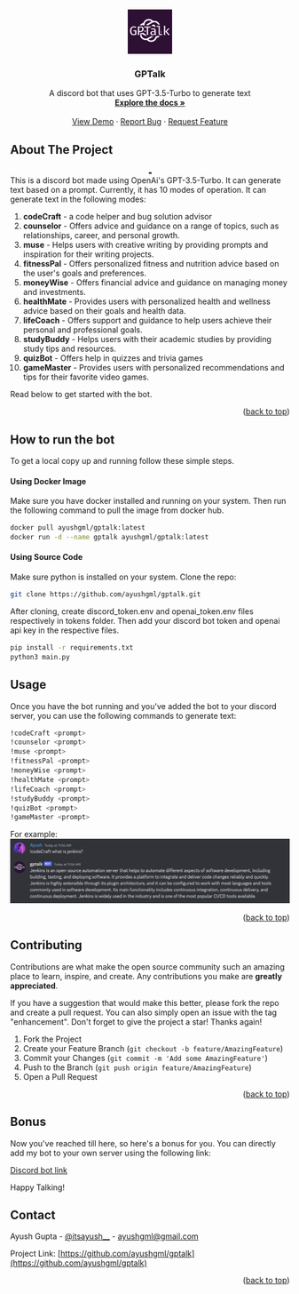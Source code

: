 <a name="readme-top"></a>

<!-- PROJECT LOGO -->
<br />
<div align="center">
  <a href="https://github.com/ayushgml/gptalk">
    <img src="images/gptalk_logo.png" alt="Logo" width="80" height="80">
  </a>

  <h3 align="center">GPTalk</h3>

  <p align="center">
    A discord bot that uses GPT-3.5-Turbo to generate text
    <br />
    <a href="https://github.com/ayushgml/gptalk"><strong>Explore the docs »</strong></a>
    <br />
    <br />
    <a href="https://github.com/ayushgml/gptalk">View Demo</a>
    ·
    <a href="https://github.com/ayushgml/gptalk/issues">Report Bug</a>
    ·
    <a href="https://github.com/ayushgml/gptalk/issues">Request Feature</a>
  </p>
</div>

<!-- ABOUT THE PROJECT -->
## About The Project
<div align="center">
    <img src="images/project_intro_banner.png" alt="Banner" width="5    00">
</div>
This is a discord bot made using OpenAi's GPT-3.5-Turbo. It can generate text based on a prompt. Currently, it has 10 modes of operation. It can generate text in the following modes:
<ol>
    <li><b>codeCraft</b> - a code helper and bug solution advisor</li>
    <li><b>counselor</b> - Offers advice and guidance on a range of topics, such as relationships, career, and personal growth.</li>
    <li><b>muse</b> - Helps users with creative writing by providing prompts and inspiration for their writing projects.</li>
    <li><b>fitnessPal</b> - Offers personalized fitness and nutrition advice based on the user's goals and preferences.</li>
    <li><b>moneyWise</b> - Offers financial advice and guidance on managing money and investments.</li>
    <li><b>healthMate</b> - Provides users with personalized health and wellness advice based on their goals and health data.</li>
    <li><b>lifeCoach</b> - Offers support and guidance to help users achieve their personal and professional goals.</li>
    <li><b>studyBuddy</b> - Helps users with their academic studies by providing study tips and resources.</li>
    <li><b>quizBot</b> - Offers help in quizzes and trivia games</li>
    <li><b>gameMaster</b> - Provides users with personalized recommendations and tips for their favorite video games.</li>
</ol>

Read below to get started with the bot.

<p align="right">(<a href="#readme-top">back to top</a>)</p>


<!-- GETTING STARTED -->
## How to run the bot

To get a local copy up and running follow these simple steps.

#### Using Docker Image
Make sure you have docker installed and running on your system. Then run the following command to pull the image from docker hub.
```sh
docker pull ayushgml/gptalk:latest
docker run -d --name gptalk ayushgml/gptalk:latest
```

#### Using Source Code
Make sure python is installed on your system.
Clone the repo:
```sh
git clone https://github.com/ayushgml/gptalk.git
```

After cloning, create discord_token.env and openai_token.env files respectively in tokens folder. Then add your discord bot token and openai api key in the respective files.
```sh
pip install -r requirements.txt
python3 main.py
```

<!-- USAGE EXAMPLES -->
## Usage

Once you have the bot running and you've added the bot to your discord server, you can use the following commands to generate text:

```sh
!codeCraft <prompt>
!counselor <prompt>
!muse <prompt>
!fitnessPal <prompt>
!moneyWise <prompt>
!healthMate <prompt>
!lifeCoach <prompt>
!studyBuddy <prompt>
!quizBot <prompt>
!gameMaster <prompt>
```

For example:
<img src="images/example.png" alt="Usage Example">

<p align="right">(<a href="#readme-top">back to top</a>)</p>




<!-- CONTRIBUTING -->
## Contributing

Contributions are what make the open source community such an amazing place to learn, inspire, and create. Any contributions you make are **greatly appreciated**.

If you have a suggestion that would make this better, please fork the repo and create a pull request. You can also simply open an issue with the tag "enhancement".
Don't forget to give the project a star! Thanks again!

1. Fork the Project
2. Create your Feature Branch (`git checkout -b feature/AmazingFeature`)
3. Commit your Changes (`git commit -m 'Add some AmazingFeature'`)
4. Push to the Branch (`git push origin feature/AmazingFeature`)
5. Open a Pull Request

<p align="right">(<a href="#readme-top">back to top</a>)</p>


## Bonus
Now you've reached till here, so here's a bonus for you. You can directly add my bot to your own server using the following link:

[Discord bot link](https://discord.com/api/oauth2/authorize?client_id=1091195953320558743&permissions=3072&scope=bot)

Happy Talking!


<!-- CONTACT -->
## Contact

Ayush Gupta - [@itsayush__](https://twitter.com/itsayush__) - ayushgml@gmail.com

Project Link: [https://github.com/ayushgml/gptalk](https://github.com/ayushgml/gptalk)

<p align="right">(<a href="#readme-top">back to top</a>)</p>



